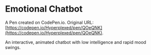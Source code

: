 # Emotional Chatbot

A Pen created on CodePen.io. Original URL: [https://codepen.io/Hyperplexed/pen/QOeQNK](https://codepen.io/Hyperplexed/pen/QOeQNK).

An interactive, animated chatbot with low intelligence and rapid mood swings.